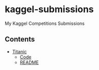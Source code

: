 # kaggel-submissions

My Kaggel Competitions Submissions

## Contents

- [Titanic](/titanic/)
  - [Code](/titanic/my-titanic-code.ipynb)
  - [README](/titanic/README.md)
